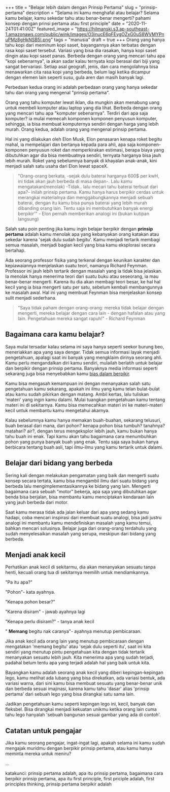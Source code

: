 +++
title = "Belajar lebih dalam dengan Prinsip Pertama"
slug = "prinsip-pertama"
description = "Selama ini kamu menghafal atau belajar? Selama kamu belajar, kamu sekedar tahu atau benar-benar mengerti? pahami konsep dengan prinsi pertama atau first principle"
date = "2020-11-24T01:41:00Z"
featured_image = "https://hilmanski.s3.ap-southeast-1.amazonaws.com/public/wink/images/O3inucE6pFEvgOZxG0uS8WVMYPnuPMz8gHkNSB5I.png"
tags = "manusia"
draft = true
+++ 
Orang yang hanya tahu kopi dari meminum kopi saset, bayangannya akan terbatas dengan rasa kopi saset tersebut. Variasi yang bisa dia rasakan, hanya kopi saset dingin atau kopi saset panas. Berbeda dengan orang yang mencari tahu apa "kopi sebenarnya", ia akan sadar kalau ternyata kopi berasal dari biji yang sangat bervariasi. Setiap asal geografi, jenis, dan cara mengolahnya bisa menawarkan cita rasa kopi yang berbeda, belum lagi ketika dicampur dengan elemen lain seperti susu, gula aren dan masih banyak lagi.

Perbedaan kedua orang ini adalah perbedaan orang yang hanya sekedar tahu dan orang yang mengenal "prinsip pertama".

Orang yang tahu komputer lewat iklan, dia mungkin akan menabung uang untuk membeli komputer atau laptop yang dia lihat. Berbeda dengan orang yang mencari tahu apa "komputer sebenarnya". Terdiri dari apa saja komputer? ia mulai memecah komponen komponen penyusun komputer, sehingga, ia bisa membuat komputernya sendiri dengan harga yang lebih murah. Orang kedua, adalah orang yang mengenal prinsip pertama.

Hal ini yang dilakukan oleh Elon Musk, Elon penasaran kenapa roket begitu mahal, ia mempelajari dan bertanya kepada para ahli, apa saja komponen-komponen penyusun roket dan memperkirakan estimasi, berapa biaya yang dibutuhkan agar dia bisa membuatnya sendiri, ternyata harganya bisa jauh lebih murah. Roket yang sebelumnya banyak di khayalan anak-anak, kini menjadi salah satu usaha dari Elon lewat spaceX.

> "Orang-orang berkata, -sejak dulu baterai harganya 600$ per kwH, ini tidak akan jauh berbeda di masa depan-. Lalu kamu mengatakan(menolak) -Tidak.. lalu mecari tahu baterai terbuat dari apa?- inilah prinsip pertama. Kamu hanya harus berpikir cerdas untuk merangkai materialnya dan menggabungkannya menjadi sebuah baterai, dengan itu kamu bisa punya baterai yang lebih murah dibanding orang lain. Tentu saja ini membutuhkan banyak energi berpikir'" - Elon pernah memberikan analogi ini (bukan kutipan langsung)

Salah satu poin penting jika kamu ingin belajar berpikir dengan **prinsip pertama** adalah kamu menolak apa yang kebanyakan orang katakan atau sekedar karena 'sejak dulu sudah begitu'. Kamu menjadi tertarik membagi semua masalah, menjadi bagian kecil yang bisa kamu eksplorasi secara bertahap.

Ada seorang professor fisika yang terkenal dengan keunikan karakter dan kepiawaiannya menjelaskan suatu teori, namanya Richard Feynman. Professor ini jauh lebih tertarik dengan masalah yang ia tidak bisa jelaskan. Ia menolak hanya menerima teori dari suatu buku atau seseorang, ia mau benar-benar mengerti. Karena itu dia akan membagi teori besar, ke hal hal kecil yang ia bisa mengerti satu per satu, sebelum kembali membangunnya ke masalah awal. Hal ini yang membuat Feynman bisa menjelaskan konsep sulit menjadi sederhana.

> "Saya tidak paham dengan orang-orang: mereka tidak belajar dengan mengerti, mereka belajar dengan cara lain - dengan hafalan atau yang lain. Pengetahuan mereka sangat rapuh!" - Richard Feynman

## Bagaimana cara kamu belajar?

Saya mulai tersadar kalau selama ini saya hanya seperti seekor burung beo, meneriakkan apa yang saya dengar. Tidak semua informasi layak menjadi pengetahuan, apalagi saat ini banyak yang mengklaim dirinya seorang ahli. Kamu perlu mengandalkan diri kamu sendiri, mulailah berlatih untuk belajar dan berpikir dengan prinsip pertama. Banyaknya media informasi seperti sekarang juga bisa menyebabkan kamu [bias dalam berpikir](https://hilman.space/bias).

Kamu bisa mengasah kemampuan ini dengan menanyakan salah satu pengetahuan kamu sekarang, apakah ini ilmu yang kamu telan bulat-bulat atau kamu sudah pikirkan dengan matang. Ambil kertas, lalu tuliskan 'materi' yang ingin kamu dalami. Mulai tuangkan pengetahuan kamu tentang materi ini di sekitarnya. Kamu bisa memecahkan materi ini ke materi-materi kecil untuk membantu kamu mengetahui akarnya.

Kalau sebelumnya kamu hanya memakan buah-buahan, sekarang telusuri, buah berasal dari mana, dari pohon? kenapa pohon bisa tumbuh? tanahnya? matahari? air?, dengan terus mengeksplor lebih jauh, kamu bukan hanya tahu buah ini enak. Tapi kamu akan tahu bagaimana cara menumbuhkan pohon yang punya banyak buah yang enak. Tentu saja saya bukan hanya berbicara tentang buah asli, tapi ilmu-ilmu yang kamu tertarik untuk dalami.

## Belajar dari bidang yang berbeda

Sering kali dengan melakukan pengamatan yang baik dan mengerti suatu konsep secara tertata, kamu bisa mengambil ilmu dari suatu bidang yang berbeda lalu mengimplementasikannya ke bidang yang lain. Mengerti bagaimana cara sebuah "motor" bekerja, apa saja yang dibutuhkan agar benda bisa berjalan, bisa membantu kamu menciptakan kendaraan lain yang jauh berbeda dari motor.

Saat kamu merasa tidak ada jalan keluar dari apa yang sedang kamu hadapi, coba mencari inspirasi dari membuat suatu analogi, bisa jadi justru analogi ini membantu kamu mendefiniskan masalah yang kamu temui, bahkan mencari solusinya. Belajar juga dari orang-orang terdahulu yang sudah menyelesaikan masalah yang serupa, meskipun dari bidang yang berbeda.

## Menjadi anak kecil

Perhatikan anak kecil di sekitarmu, dia akan menanyakan sesuatu tanpa henti, kecuali orang tua di sekitarnya memilih untuk mendiamkannya.

"Pa itu apa?"

"Pohon"- kata ayahnya.

"Kenapa pohon besar?"

"Karena disiram" - jawab ayahnya lagi

"Kenapa perlu disiram?" - tanya anak kecil

" **Memang** begitu nak caranya"- ayahnya menutup pembicaraan.

Jika anak kecil ada orang lain yang menutup pembicaraan dengan mengatakan 'memang begitu' atau 'sejak dulu seperti itu', saat ini kita sendiri yang menutup pintu pengetahuan kita dengan tidak tertarik menanyakan sesuatu lebih jauh. Kita menerima apa yang sudah terjadi, padahal belum tentu apa yang terjadi adalah hal yang baik untuk kita.

Bayangkan kamu adalah seorang anak kecil yang diberi kepingan-kepingan lego, kamu melihat ada lubang yang bisa direkatkan, ada variasi bentuk, ada variasi warna, dari sini kamu bisa membuat sesuatu yang benar-benar unik dan berbeda sesuai imajinasi, karena kamu tahu 'dasar' alias 'prinsip pertama' dari sebuah lego yang bisa dirangkai satu sama lain.

Jadikan pengetahuan kamu seperti kepingan lego ini, kecil, banyak dan fleksbel. Bisa dirangkai menjadi kekuatan unikmu ketika orang lain cuma tahu lego hanyalah 'sebuah bangunan sesuai gambar yang ada di contoh'.

## Catatan untuk pengajar

Jika kamu seorang pengajar, ingat-ingat lagi, apakah selama ini kamu sudah mengajak muridmu dengan berpikir prinsip pertama, atau kamu hanya meminta mereka untuk meniru?

...

katakunci: prinsip pertama adalah, apa itu prinsip pertama, bagaimana cara berpikir prinsip pertama, apa itu first principle, first priciple adalah, first principles thinking, prinsip pertama berpikir adalah